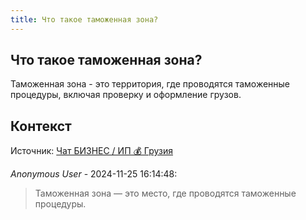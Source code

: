 ```yaml
---
title: Что такое таможенная зона?
---
```


## Что такое таможенная зона?

Таможенная зона - это территория, где проводятся таможенные процедуры, включая проверку и оформление грузов.

## Контекст

Источник: [Чат БИЗНЕС / ИП 💰 Грузия](https://t.me/ip_ge)

_Anonymous User_ - 2024-11-25 16:14:48:

> Таможенная зона — это место, где проводятся таможенные процедуры.
